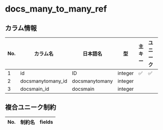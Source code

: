 # docs_many_to_many_ref

## カラム情報

| No. | カラム名 | 日本語名 | 型 | 主キー | ユニーク | NULL | 選択肢 | リレーション | on_delete | 補足 |
|---|---|---|---|---|---|---|---|---|---|---|
| 1 | id | ID | integer | ✅ | ✅ |  |  |  |  |  |
| 2 | docsmanytomany_id | docsmanytomany | integer |  |  |  |  | [docs_many_to_many](./docs_many_to_many.md) | CASCADE |  |
| 3 | docsmain_id | docsmain | integer |  |  |  |  | [docs_main](./docs_main.md) | CASCADE |  |
## 複合ユニーク制約

| No. | 制約名 | fields |
|---|---|---|
